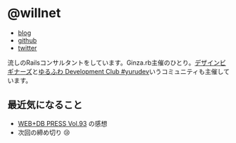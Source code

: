 # @willnet

- [blog](http://willnet.in/)
- [github](https://github.com/willnet)
- [twitter](https://twitter.com/netwillnet)

流しのRailsコンサルタントをしています。Ginza.rb主催のひとり。[デザインビギナーズ](http://debeg.doorkeeper.jp/)と[ゆるふわ Development Club #yurudev](http://yurufuwa.club/)いうコミュニティも主催しています。

## 最近気になること

- [WEB+DB PRESS Vol.93](https://www.amazon.co.jp/WEB-DB-PRESS-Vol-93-%E5%8E%9F%E7%94%B0/dp/4774182427?ie=UTF8&redirect=true&ref_=nosim&tag=mamamamaeshim-22) の感想
- 次回の締め切り :cry:
